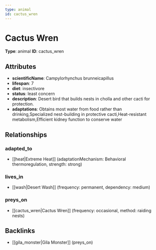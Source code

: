 ```yaml
---
type: animal
id: cactus_wren
---
```


# Cactus Wren

**Type**: animal
**ID**: cactus_wren

## Attributes

- **scientificName**: Campylorhynchus brunneicapillus
- **lifespan**: 7
- **diet**: insectivore
- **status**: least concern
- **description**: Desert bird that builds nests in cholla and other cacti for protection.
- **adaptations**: Obtains most water from food rather than drinking,Specialized nest-building in protective cacti,Heat-resistant metabolism,Efficient kidney function to conserve water

## Relationships

### adapted_to

- [[heat|Extreme Heat]] (adaptationMechanism: Behavioral thermoregulation, strength: strong)

### lives_in

- [[wash|Desert Wash]] (frequency: permanent, dependency: medium)

### preys_on

- [[cactus_wren|Cactus Wren]] (frequency: occasional, method: raiding nests)

## Backlinks

- [[gila_monster|Gila Monster]] (preys_on)

